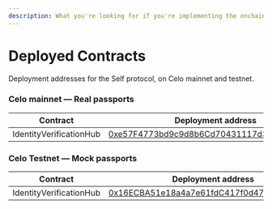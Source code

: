 ```yaml
---
description: What you're looking for if you're implementing the onchain sdk
---
```


# Deployed Contracts

Deployment addresses for the Self protocol, on Celo mainnet and testnet.

### Celo mainnet — Real passports

<table><thead><tr><th width="374">Contract</th><th>Deployment address</th><th data-hidden></th></tr></thead><tbody><tr><td>IdentityVerificationHub</td><td><a href="https://celoscan.io/address/0xe57F4773bd9c9d8b6Cd70431117d353298B9f5BF">0xe57F4773bd9c9d8b6Cd70431117d353298B9f5BF</a></td><td></td></tr></tbody></table>

### Celo Testnet — Mock passports

<table><thead><tr><th width="374">Contract</th><th>Deployment address</th><th data-hidden></th></tr></thead><tbody><tr><td>IdentityVerificationHub</td><td><a href="https://celo-sepolia.blockscout.com/address/0x16ECBA51e18a4a7e61fdC417f0d47AFEeDfbed74">0x16ECBA51e18a4a7e61fdC417f0d47AFEeDfbed74</a></td><td></td></tr></tbody></table>
